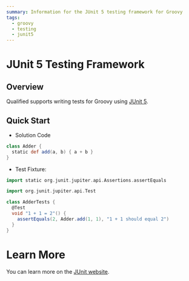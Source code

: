 ```yaml
---
summary: Information for the JUnit 5 testing framework for Groovy
tags:
  - groovy
  - testing
  - junit5
---
```


# JUnit 5 Testing Framework

## Overview

Qualified supports writing tests for Groovy using [JUnit 5][1].

## Quick Start

- Solution Code

```groovy
class Adder {
  static def add(a, b) { a + b }
}
```

- Test Fixture:

```groovy
import static org.junit.jupiter.api.Assertions.assertEquals

import org.junit.jupiter.api.Test

class AdderTests {
  @Test
  void "1 + 1 = 2"() {
    assertEquals(2, Adder.add(1, 1), "1 + 1 should equal 2")
  }
}
```

# Learn More

You can learn more on the [JUnit website][1].

[1]: https://junit.org/junit5/
